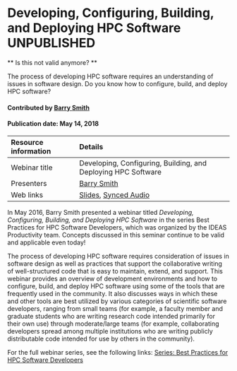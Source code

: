 # Developing, Configuring, Building, and Deploying HPC Software UNPUBLISHED
** Is this not valid anymore? **

<!-- deck text start --> 
The process of developing HPC software requires an understanding of issues in software design. Do you know how to configure, build, and deploy HPC software?
<!-- deck text end --> 

#### Contributed by [Barry Smith](https://github.com/BarrySmith "Barry Smith GitHub Profile") 
#### Publication date: May 14, 2018


Resource information | Details 
:--- | :--- 
Webinar title  | Developing, Configuring, Building, and Deploying HPC Software
Presenters |  [Barry Smith](https://github.com/BarrySmith "Barry Smith GitHub Profile") 
Web links | [Slides](https://ideas-productivity.org/wordpress/wp-content/uploads/2018/03/webinar002-MakeConfigureIDE.pdf), [Synced Audio](https://www.youtube.com/watch?v=pnH7JycpfiY&list=PL20S5EeApOSuE6BZWEbMMV-9-ZHNAu3NI&index=2)


In May 2016, Barry Smith presented a webinar titled *Developing, Configuring, Building, and Deploying HPC Software* in the series Best Practices for HPC Software Developers, which was organized by the IDEAS Productivity team. Concepts discussed in this seminar continue to be valid and applicable even today!

The process of developing HPC software requires consideration of issues in software design as well as practices that support the collaborative writing of well-structured code that is easy to maintain, extend, and support.  This webinar provides an overview of development environments and how to configure, build, and deploy HPC software using some of the tools that are frequently used in the community.  It also discusses ways in which these and other tools are best utilized by various categories of scientific software developers, ranging from small teams (for example, a faculty member and graduate students who are writing research code intended primarily for their own use) through moderate/large teams (for example, collaborating developers spread among multiple institutions who are writing publicly distributable code intended for use by others in the community).

For the full webinar series, see the following links: [Series: Best Practices for HPC Software Developers](https://ideas-productivity.org/events/hpc-best-practices-webinars)

<!---
Publish: no
Categories: development
Topics: configuration and builds, release and deployment
Tags: 
Level: 2
Prerequisites: default
Aggregate: stand-alone and subresource
--->
